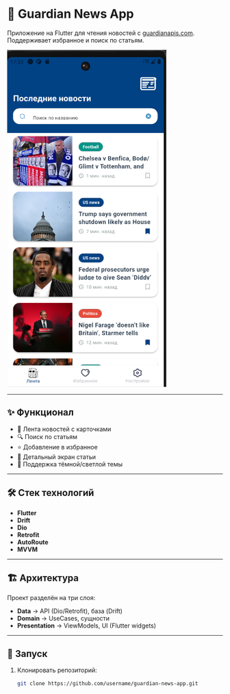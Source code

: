 # 📱 Guardian News App

Приложение на Flutter для чтения новостей с [guardianapis.com](https://open-platform.theguardian.com/).  
Поддерживает избранное и поиск по статьям.  

![App Screenshot](screenshots/home.png)

---

## ✨ Функционал
- 📄 Лента новостей с карточками  
- 🔍 Поиск по статьям  
- ⭐ Добавление в избранное  
- 📑 Детальный экран статьи  
- 🌙 Поддержка тёмной/светлой темы  

---

## 🛠️ Стек технологий
- **Flutter**  
- **Drift**  
- **Dio** 
- **Retrofit**  
- **AutoRoute** 
- **MVVM** 

---

## 🏗️ Архитектура
Проект разделён на три слоя:  
- **Data** → API (Dio/Retrofit), база (Drift)  
- **Domain** → UseCases, сущности  
- **Presentation** → ViewModels, UI (Flutter widgets)  

---

## 🚀 Запуск
1. Клонировать репозиторий:
   ```bash
   git clone https://github.com/username/guardian-news-app.git
